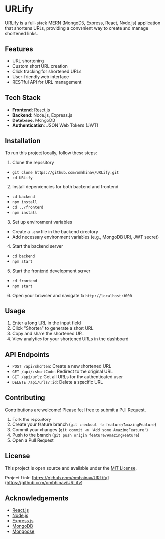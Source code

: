 # URLify

URLify is a full-stack MERN (MongoDB, Express, React, Node.js) application that shortens URLs, providing a convenient way to create and manage shortened links.

## Features

- URL shortening
- Custom short URL creation
- Click tracking for shortened URLs
- User-friendly web interface
- RESTful API for URL management

## Tech Stack

- **Frontend**: React.js
- **Backend**: Node.js, Express.js
- **Database**: MongoDB
- **Authentication**: JSON Web Tokens (JWT)

## Installation

To run this project locally, follow these steps:

1. Clone the repository
- `git clone https://github.com/ombhinav/URLify.git`
- `cd URLify`

2. Install dependencies for both backend and frontend
- `cd backend`
- `npm install`
- `cd ../frontend`
- `npm install`

3. Set up environment variables
- Create a `.env` file in the backend directory
- Add necessary environment variables (e.g., MongoDB URI, JWT secret)

4. Start the backend server
- `cd backend`
- `npm start`

5. Start the frontend development server
- `cd frontend`
- `npm start`
  
6. Open your browser and navigate to `http://localhost:3000`

## Usage

1. Enter a long URL in the input field
2. Click "Shorten" to generate a short URL
3. Copy and share the shortened URL
4. View analytics for your shortened URLs in the dashboard

## API Endpoints

- `POST /api/shorten`: Create a new shortened URL
- `GET /api/:shortCode`: Redirect to the original URL
- `GET /api/urls`: Get all URLs for the authenticated user
- `DELETE /api/urls/:id`: Delete a specific URL

## Contributing

Contributions are welcome! Please feel free to submit a Pull Request.

1. Fork the repository
2. Create your feature branch (`git checkout -b feature/AmazingFeature`)
3. Commit your changes (`git commit -m 'Add some AmazingFeature'`)
4. Push to the branch (`git push origin feature/AmazingFeature`)
5. Open a Pull Request

## License

This project is open source and available under the [MIT License](LICENSE).

Project Link: [https://github.com/ombhinav/URLify](https://github.com/ombhinav/URLify)

## Acknowledgements

- [React.js](https://reactjs.org/)
- [Node.js](https://nodejs.org/)
- [Express.js](https://expressjs.com/)
- [MongoDB](https://www.mongodb.com/)
- [Mongoose](https://mongoosejs.com/)
